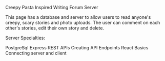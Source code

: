 Creepy Pasta Inspired Writing Forum Server

This page has a database and server to allow users to read anyone's creepy, scary stories and photo uploads. The user can comment on each other's stories, edit their own story and delete.

Server Specialties:

PostgreSql Express REST APIs Creating API Endpoints React Basics Connecting server and client